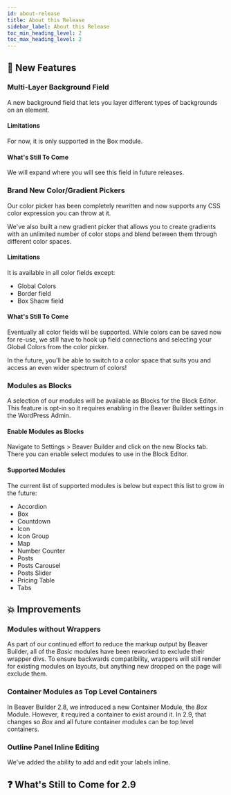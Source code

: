 ```yaml
---
id: about-release
title: About this Release
sidebar_label: About this Release
toc_min_heading_level: 2
toc_max_heading_level: 2
---
```


## :rocket: New Features

### Multi-Layer Background Field

A new background field that lets you layer different types of backgrounds on an element.

#### Limitations

For now, it is only supported in the Box module.

#### What's Still To Come
We will expand where you will see this field in future releases.

### Brand New Color/Gradient Pickers

Our color picker has been completely rewritten and now supports any CSS color expression you can throw at it. 

We've also built a new gradient picker that allows you to create gradients with an unlimited number of color stops and blend between them through different color spaces.

#### Limitations

It is available in all color fields except:
  - Global Colors
  - Border field
  - Box Shaow field

#### What's Still To Come

Eventually all color fields will be supported.  While colors can be saved now for re-use, we still have to hook up field connections and selecting your Global Colors from the color picker.

In the future, you'll be able to switch to a color space that suits you and access an even wider spectrum of colors!

### Modules as Blocks

A selection of our modules will be available as Blocks for the Block Editor. This feature is opt-in so it requires enabling in the Beaver Builder settings in the WordPress Admin.

#### Enable Modules as Blocks

Navigate to Settings > Beaver Builder and click on the new Blocks tab. There you can enable select modules to use in the Block Editor.

#### Supported Modules

The current list of supported modules is below but expect this list to grow in the future:


- Accordion
- Box
- Countdown
- Icon
- Icon Group
- Map
- Number Counter
- Posts
- Posts Carousel
- Posts Slider
- Pricing Table
- Tabs
  

## :boom: Improvements

### Modules without Wrappers

As part of our continued effort to reduce the markup output by Beaver Builder, all of the _Basic_ modules have been reworked to exclude their wrapper divs. To ensure backwards compatibility, wrappers will still render for existing modules on layouts, but anything new dropped on the page will exclude them.

### Container Modules as Top Level Containers

In Beaver Builder 2.8, we introduced a new Container Module, the _Box_ Module. However, it required a container to exist around it. In 2.9, that changes so _Box_ and all future container modules can be top level containers.

### Outline Panel Inline Editing

We've added the ability to add and edit your labels inline.

## :question: What's Still to Come for 2.9

  
